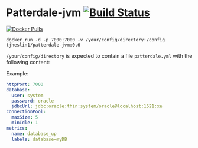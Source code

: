 # Patterdale-jvm [![Build Status](https://travis-ci.org/tjheslin1/Patterdale-jvm.svg?branch=master)](https://travis-ci.org/tjheslin1/Patterdale-jvm)

[![Docker Pulls](https://img.shields.io/docker/pulls/tjheslin1/patterdale-jvm.svg?maxAge=604800)](https://hub.docker.com/r/tjheslin1/patterdale-jvm/)

`docker run -d -p 7000:7000 -v /your/config/directory:/config tjheslin1/patterdale-jvm:0.6`

`/your/config/directory` is expected to contain a file `patterdale.yml` with the following content:

Example:
```yml
httpPort: 7000
database:
  user: system
  password: oracle
  jdbcUrl: jdbc:oracle:thin:system/oracle@localhost:1521:xe
connectionPool:
  maxSize: 5
  minIdle: 1
metrics:
  name: database_up
  labels: database=myDB
```